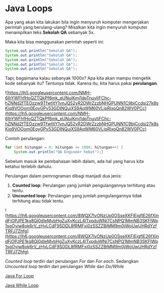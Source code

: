 # Java Loops

Apa yang akan kita lakukan bila ingin menyuruh komputer mengerjakan perintah yang berulang-ulang? Misalkan kita ingin menyuruh komputer menampilkan teks **Sekolah QA** sebanyak 5x.

Maka kita bisa menggunakan perintah seperti ini:

```java
System.out.println("Sekolah QA");
System.out.println("Sekolah QA");
System.out.println("Sekolah QA");
System.out.println("Sekolah QA");
System.out.println("Sekolah QA");
```

Tapi, bagaimana kalau sebanyak 1000x? Apa kita akan mampu mengetik kode sebanyak itu? Tentunya tidak. Karena itu, kita harus pakai **perulangan**.

![https://lh5.googleusercontent.com/NMH-6IhYWFhfHoQZTQkPf6mk_eUNujKmj1dpTnuvIiFChc-hZNNd2fTEOzzw9TfwtItY1vnJQ52yR2DWrZzzbNHGPUNN1C9bjCcdsi27k8sKiq9VOOom0EoyGPv53GDINQuiXS9AqWM60VLipRlxoQn82WV0PCc](https://lh5.googleusercontent.com/NMH-6IhYWFhfHoQZTQkPf6mk_eUNujKmj1dpTnuvIiFChc-hZNNd2fTEOzzw9TfwtItY1vnJQ52yR2DWrZzzbNHGPUNN1C9bjCcdsi27k8sKiq9VOOom0EoyGPv53GDINQuiXS9AqWM60VLipRlxoQn82WV0PCc)

Contoh perulangan:

```java
for (int hitungan = 0; hitungan <= 1000; hitungan++) {
    System.out.println("QA Engineer hebat");}
```

Sebelum masuk ke pembahasan lebih dalam, ada hal yang harus kita ketahui terlebih dahulu.

Perulangan dalam pemrograman dibagi manjadi dua jenis:

1. **Counted loop**: Perulangan yang jumlah pengulangannya terhitung atau tentu.
2. **Uncounted loop**: Perulangan yang jumlah pengulangannya tidak terhitung atau tidak tentu.

![https://lh6.googleusercontent.com/8WQX7lvONzUp0OSseXKFlEjgfIE26fXindFjOPJPE1kg8Qj0dIeMvbHgZuXyKczL4ITxpduWNi7CsNPQ1MmNB3SKFIWp1sgOyjw8ok6rV_zHvLCdF9SDDL8fRMFxi0zSSZZBiMM9m0jWoUwUHRdYzfTRFJ7Zhfg](https://lh6.googleusercontent.com/8WQX7lvONzUp0OSseXKFlEjgfIE26fXindFjOPJPE1kg8Qj0dIeMvbHgZuXyKczL4ITxpduWNi7CsNPQ1MmNB3SKFIWp1sgOyjw8ok6rV_zHvLCdF9SDDL8fRMFxi0zSSZZBiMM9m0jWoUwUHRdYzfTRFJ7Zhfg)

*Counted loop* terdiri dari perulangan *For* dan *For each*. Sedangkan *Uncounted loop* terdiri dari perulangan *While* dan *Do/While*

[Java For Loop](https://www.w3schools.com/java/java_for_loop.asp)

[Java While Loop](https://www.w3schools.com/java/java_while_loop.asp)